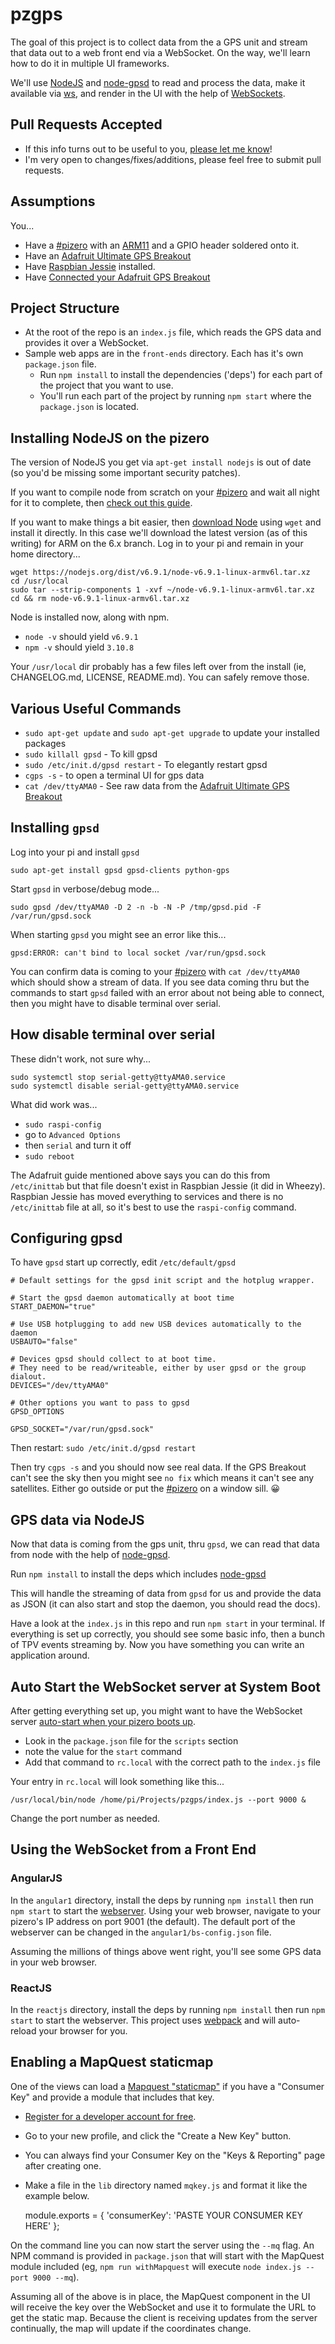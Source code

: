 # pzgps
The goal of this project is to collect data from the a GPS unit and stream that data out to a web front end via a WebSocket. On the way, we'll learn how to do it in multiple UI frameworks.

We'll use [NodeJS](https://nodejs.org/en/download/package-manager/#debian-and-ubuntu-based-linux-distributions) and [node-gpsd](https://github.com/eelcocramer/node-gpsd) to read and process the data, make it available via  [ws](https://www.npmjs.com/package/ws), and render in the UI with the help of [WebSockets](https://developer.mozilla.org/en-US/docs/Web/API/WebSockets_API).

## Pull Requests Accepted
* If this info turns out to be useful to you, [please let me know](https://twitter.com/dankapusta)!
* I'm very open to changes/fixes/additions, please feel free to submit pull requests.

## Assumptions
You...
* Have a [#pizero](https://www.raspberrypi.org/products/pi-zero/) with an [ARM11](https://en.wikipedia.org/wiki/ARM11) and a GPIO header soldered onto it.
* Have an [Adafruit Ultimate GPS Breakout](https://www.adafruit.com/product/746)
* Have [Raspbian Jessie](https://www.raspberrypi.org/downloads/raspbian/) installed.
* Have [Connected your Adafruit GPS Breakout](https://learn.adafruit.com/adafruit-ultimate-gps-on-the-raspberry-pi/using-uart-instead-of-usb)

## Project Structure
* At the root of the repo is an `index.js` file, which reads the GPS data and provides it over a WebSocket.
* Sample web apps are in the `front-ends` directory. Each has it's own `package.json` file.
  - Run `npm install` to install the dependencies ('deps') for each part of the project that you want to use.
  - You'll run each part of the project by running `npm start` where the `package.json` is located.

## Installing NodeJS on the pizero
The version of NodeJS you get via `apt-get install nodejs` is out of date (so you'd be missing some important security patches).

If you want to compile node from scratch on your [#pizero](https://www.raspberrypi.org/products/pi-zero/) and wait all night for it to complete, then [check out this guide](https://www.youtube.com/watch?v=J6g53Hm0rq4).

If you want to make things a bit easier, then [download Node](https://nodejs.org/en/download/) using `wget` and install it directly. In this case we'll download the latest version (as of this writing) for ARM on the 6.x branch. Log in to your pi and remain in your home directory...

    wget https://nodejs.org/dist/v6.9.1/node-v6.9.1-linux-armv6l.tar.xz
    cd /usr/local
    sudo tar --strip-components 1 -xvf ~/node-v6.9.1-linux-armv6l.tar.xz
    cd && rm node-v6.9.1-linux-armv6l.tar.xz


Node is installed now, along with npm.
* `node -v` should yield `v6.9.1`
* `npm -v` should yield `3.10.8`

Your `/usr/local` dir probably has a few files left over from the install (ie, CHANGELOG.md, LICENSE, README.md). You can safely remove those.


## Various Useful Commands
* `sudo apt-get update` and `sudo apt-get upgrade` to update your installed packages
* `sudo killall gpsd` - To kill gpsd
* `sudo /etc/init.d/gpsd restart` - To elegantly restart gpsd
* `cgps -s` - to open a terminal UI for gps data
* `cat /dev/ttyAMA0` - See raw data from the [Adafruit Ultimate GPS Breakout](https://www.adafruit.com/product/746)


## Installing `gpsd`
Log into your pi and install `gpsd`

    sudo apt-get install gpsd gpsd-clients python-gps

Start `gpsd` in verbose/debug mode...

    sudo gpsd /dev/ttyAMA0 -D 2 -n -b -N -P /tmp/gpsd.pid -F /var/run/gpsd.sock

When starting `gpsd` you might see an error like this...

    gpsd:ERROR: can't bind to local socket /var/run/gpsd.sock

You can confirm data is coming to your [#pizero](https://www.raspberrypi.org/products/pi-zero/) with `cat /dev/ttyAMA0` which should show a stream of data. If you see data coming thru but the commands to start `gpsd` failed with an error about not being able to connect, then you might have to disable terminal over serial.

## How disable terminal over serial
These didn't work, not sure why...

    sudo systemctl stop serial-getty@ttyAMA0.service
    sudo systemctl disable serial-getty@ttyAMA0.service

What did work was...
* `sudo raspi-config`
* go to `Advanced Options`
* then `serial` and turn it off
* `sudo reboot`

The Adafruit guide mentioned above says you can do this from `/etc/inittab` but that file doesn't exist in Raspbian Jessie (it did in Wheezy). Raspbian Jessie has moved everything to services and there is no `/etc/inittab` file at all, so it's best to use the `raspi-config` command.


## Configuring gpsd
To have `gpsd` start up correctly, edit `/etc/default/gpsd`

    # Default settings for the gpsd init script and the hotplug wrapper.

    # Start the gpsd daemon automatically at boot time
    START_DAEMON="true"

    # Use USB hotplugging to add new USB devices automatically to the daemon
    USBAUTO="false"

    # Devices gpsd should collect to at boot time.
    # They need to be read/writeable, either by user gpsd or the group dialout.
    DEVICES="/dev/ttyAMA0"

    # Other options you want to pass to gpsd
    GPSD_OPTIONS

    GPSD_SOCKET="/var/run/gpsd.sock"


Then restart: `sudo /etc/init.d/gpsd restart`

Then try `cgps -s` and you should now see real data. If the GPS Breakout can't see the sky then you might see `no fix` which means it can't see any satellites. Either go outside or put the [#pizero](https://www.raspberrypi.org/products/pi-zero/) on a window sill. 😀

## GPS data via NodeJS
Now that data is coming from the gps unit, thru `gpsd`, we can read that data from node with the help of [node-gpsd](https://github.com/eelcocramer/node-gpsd).

Run `npm install` to install the deps which includes [node-gpsd](https://github.com/eelcocramer/node-gpsd)

This will handle the streaming of data from `gpsd` for us and provide the data as JSON (it can also start and stop the daemon, you should read the docs).

Have a look at the `index.js` in this repo and run `npm start` in your terminal. If everything is set up correctly, you should see some basic info, then a bunch of TPV events streaming by. Now you have something you can write an application around.

## Auto Start the WebSocket server at System Boot
After getting everything set up, you might want to have the WebSocket server [auto-start when your pizero boots up](https://www.raspberrypi.org/documentation/linux/usage/rc-local.md).
* Look in the `package.json` file for the `scripts` section
* note the value for the `start` command
* Add that command to `rc.local` with the correct path to the `index.js` file

Your entry in `rc.local` will look something like this...

    /usr/local/bin/node /home/pi/Projects/pzgps/index.js --port 9000 &

Change the port number as needed.


## Using the WebSocket from a Front End

### AngularJS
In the `angular1` directory, install the deps by running `npm install` then run `npm start` to start the [webserver](https://github.com/johnpapa/lite-server). Using your web browser, navigate to your pizero's IP address on port 9001 (the default). The default port of the webserver can be changed in the `angular1/bs-config.json` file.

Assuming the millions of things above went right, you'll see some GPS data in your web browser.

### ReactJS
In the `reactjs` directory, install the deps by running `npm install` then run `npm start` to start the webserver. This project uses [webpack](https://webpack.github.io/) and will auto-reload your browser for you.


## Enabling a MapQuest staticmap
One of the views can load a [Mapquest "staticmap"](http://www.mapquestapi.com/staticmap/) if you have a "Consumer Key" and provide a module that includes that key.

* [Register for a developer account for free](https://developer.mapquest.com/).
* Go to your new profile, and click the "Create a New Key" button.
* You can always find your Consumer Key on the "Keys &amp; Reporting" page after creating one.
* Make a file in the `lib` directory named `mqkey.js` and format it like the example below.

    module.exports = {
      'consumerKey': 'PASTE YOUR CONSUMER KEY HERE'
    };

On the command line you can now start the server using the `--mq` flag. An NPM command is provided in `package.json` that will start with the MapQuest module included (eg, `npm run withMapquest` will execute `node index.js --port 9000 --mq`).

Assuming all of the above is in place, the MapQuest component in the UI will receive the key over the WebSocket and use it to formulate the URL to get the static map. Because the client is receiving updates from the server continually, the map will update if the coordinates change.
